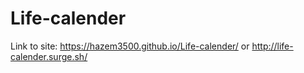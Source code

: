 # Life-calender

Link to site: https://hazem3500.github.io/Life-calender/ or http://life-calender.surge.sh/
